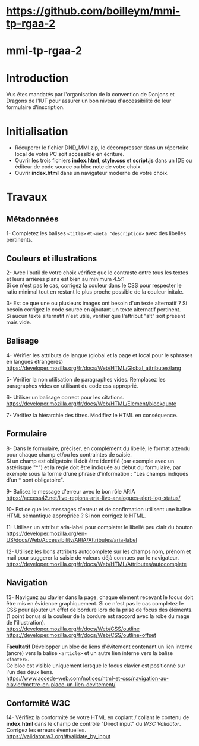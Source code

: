 # https://github.com/boilleym/mmi-tp-rgaa-2

# mmi-tp-rgaa-2

# Introduction
Vus êtes mandatés par l'organisation de la convention de Donjons et Dragons de l'IUT pour assurer un bon niveau d'accessibilité de leur formulaire d'inscription.

# Initialisation
+ Récuperer le fichier DND_MMI.zip, le décompresser dans un répertoire local de votre PC soit accessible en écriture. 
+ Ouvrir les trois fichiers **index.html**, **style.css** et **script.js** dans un IDE ou éditeur de code source ou bloc note de votre choix.
+ Ouvrir **index.html** dans un navigateur moderne de votre choix.

# Travaux

## Métadonnées
1- Completez les balises `<title>` et `<meta "description>` avec des libellés pertinents.

## Couleurs et illustrations
2- Avec l'outil de votre choix vérifiez que le contraste entre tous les textes et leurs arrières plans est bien au minimum 4.5:1<br />
Si ce n'est pas le cas, corrigez la couleur dans le CSS pour respecter le ratio minimal tout en restant le plus proche possible de la couleur initale.

3- Est ce que une ou plusieurs images ont besoin d'un texte alternatif ? Si besoin corrigez le code source en ajoutant un texte alternatif pertinent.<br />
Si aucun texte alternatif n'est utile, vérifier que l'attribut "alt" soit présent mais vide.

## Balisage 
4- Vérifier les attributs de langue (global et la page et local pour le sphrases en langues étrangères)<br />
https://developer.mozilla.org/fr/docs/Web/HTML/Global_attributes/lang

5- Vérifier la non utilisation de paragraphes vides. Remplacez les paragraphes vides en utilisant du code css approprié.

6- Utiliser un balisage correct pour les citations.<br />
https://developer.mozilla.org/fr/docs/Web/HTML/Element/blockquote

7- Vérifiez la hiérarchie des titres. Modifiez le HTML en conséquence.

## Formulaire

8- Dans le formulaire, préciser, en complément du libellé, le format attendu pour chaque champ et/ou les contraintes de saisie.<br />
Si un champ est obligatoire il doit être identifié (par exemple avec un astérisque "*") et la règle doit être indiquée au début du formulaire, par exemple sous la forme d'une phrase d'information : "Les champs indiqués d'un * sont obligatoire".

9- Balisez le message d'erreur avec le bon rôle ARIA<br />
https://access42.net/live-regions-aria-live-analogues-alert-log-status/

10- Est ce que les messages d'erreur et de confirmation utilisent une balise HTML sémantique appropriée ? Si non corrigez le HTML.

11- Utilisez un attribut aria-label pour completer le libellé peu clair du bouton<br />
https://developer.mozilla.org/en-US/docs/Web/Accessibility/ARIA/Attributes/aria-label

12- Utilisez les bons attributs autocomplete sur les champs nom, prénom et mail pour suggerer la saisie de valeurs déjà connues par le navigateur.<br />
https://developer.mozilla.org/fr/docs/Web/HTML/Attributes/autocomplete

## Navigation 

13- Naviguez au clavier dans la page, chaque élément recevant le focus doit être mis en évidence graphiquement. Si ce n'est pas le cas completez le CSS pour ajouter un effet de bordure lors de la prise de focus des éléments. (1 point bonus si la couleur de la bordure est raccord avec la robe du mage de l'illustration).<br />
https://developer.mozilla.org/fr/docs/Web/CSS/outline<br />
https://developer.mozilla.org/fr/docs/Web/CSS/outline-offset

**Facultatif** Développer un bloc de liens d'évitement contenant un lien interne (ancre) vers la balise `<article>` et un autre lien interne vers la balise `<footer>`.<br />
Ce bloc est visible uniquement lorsque le focus clavier est positionné sur l'un des deux liens.<br />
https://www.accede-web.com/notices/html-et-css/navigation-au-clavier/mettre-en-place-un-lien-devitement/

## Conformité W3C
14- Vérifiez la conformité de votre HTML en copiant / collant le contenu de **index.html** dans le champ de contrôle "Direct input" du *W3C Validator*.<br />
Corrigez les erreurs éventuelles.<br />
https://validator.w3.org/#validate_by_input





